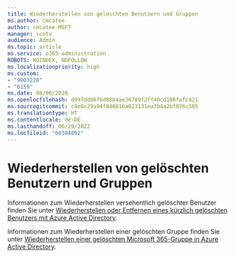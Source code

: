 ```yaml
---
title: Wiederherstellen von gelöschten Benutzern und Gruppen
ms.author: cmcatee
author: cmcatee-MSFT
manager: scotv
audience: Admin
ms.topic: article
ms.service: o365-administration
ROBOTS: NOINDEX, NOFOLLOW
ms.localizationpriority: high
ms.custom:
- "9003228"
- "6159"
ms.date: 08/06/2020
ms.openlocfilehash: d097dd86f6d08b4ae36789f2ff40cd196fafc421
ms.sourcegitcommit: c4e8c29a94f840816a023131ea7b4a2bf876c305
ms.translationtype: HT
ms.contentlocale: de-DE
ms.lasthandoff: 06/29/2022
ms.locfileid: "66384802"
---
```

# <a name="restore-deleted-users-and-groups"></a>Wiederherstellen von gelöschten Benutzern und Gruppen

Informationen zum Wiederherstellen versehentlich gelöschter Benutzer finden Sie unter [Wiederherstellen oder Entfernen eines kürzlich gelöschten Benutzers mit Azure Active Directory](https://docs.microsoft.com/azure/active-directory/fundamentals/active-directory-users-restore?context=azure/active-directory/users-groups-roles/context/ugr-context).

Informationen zum Wiederherstellen einer gelöschten Gruppe finden Sie unter [Wiederherstellen einer gelöschten Microsoft 365-Gruppe in Azure Active Directory](https://docs.microsoft.com/azure/active-directory/users-groups-roles/groups-restore-deleted).
